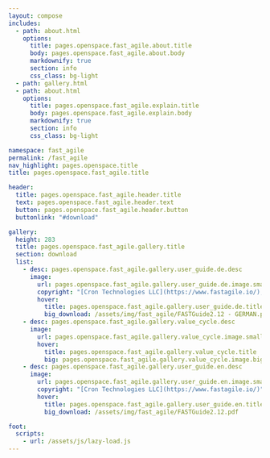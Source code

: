 ```yaml
---
layout: compose
includes:
  - path: about.html
    options:
      title: pages.openspace.fast_agile.about.title
      body: pages.openspace.fast_agile.about.body
      markdownify: true
      section: info
      css_class: bg-light
  - path: gallery.html
  - path: about.html
    options:
      title: pages.openspace.fast_agile.explain.title
      body: pages.openspace.fast_agile.explain.body
      markdownify: true
      section: info
      css_class: bg-light

namespace: fast_agile
permalink: /fast_agile
nav_highlight: pages.openspace.title
title: pages.openspace.fast_agile.title

header:
  title: pages.openspace.fast_agile.header.title
  text: pages.openspace.fast_agile.header.text
  button: pages.openspace.fast_agile.header.button
  buttonlink: "#download"

gallery:
  height: 283
  title: pages.openspace.fast_agile.gallery.title
  section: download
  list:
    - desc: pages.openspace.fast_agile.gallery.user_guide.de.desc
      image:
        url: pages.openspace.fast_agile.gallery.user_guide.de.image.small
        copyright: "[Cron Technologies LLC](https://www.fastagile.io/), bumbleflies UG"
        hover:
          title: pages.openspace.fast_agile.gallery.user_guide.de.title
          big_download: /assets/img/fast_agile/FASTGuide2.12 - GERMAN.pdf
    - desc: pages.openspace.fast_agile.gallery.value_cycle.desc
      image:
        url: pages.openspace.fast_agile.gallery.value_cycle.image.small
        hover:
          title: pages.openspace.fast_agile.gallery.value_cycle.title
          big: pages.openspace.fast_agile.gallery.value_cycle.image.big
    - desc: pages.openspace.fast_agile.gallery.user_guide.en.desc
      image:
        url: pages.openspace.fast_agile.gallery.user_guide.en.image.small
        copyright: "[Cron Technologies LLC](https://www.fastagile.io/)"
        hover:
          title: pages.openspace.fast_agile.gallery.user_guide.en.title
          big_download: /assets/img/fast_agile/FASTGuide2.12.pdf

foot:
  scripts:
    - url: /assets/js/lazy-load.js
---
```

